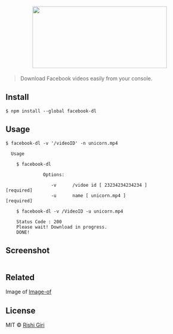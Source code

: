 <h1 align="center">
<img width="360" height="165" src="http://rishigiri.com/github/final.png"></img>
	<br>

</h1>

> Download Facebook videos easily from your console.

## Install

```
$ npm install --global facebook-dl
```

## Usage

```
$ facebook-dl -v '/videoID' -n unicorn.mp4

  Usage

    $ facebook-dl

              Options:

                 -v      /vidoe id [ 23234234234234 ]               [required]
                 -u      name [ unicorn.mp4 ]                       [required]

    $ facebook-dl -v /VideoID -u unicorn.mp4

    Status Code : 200
    Please wait! Download in progress.
    DONE!

```
## Screenshot

<img src="http://rishigiri.com/github/soon.png" alt="">

## Related

Image of [Image-of](https://github.com/CodeDotJS/image-of)


## License

MIT © [Rishi Giri](http://rishigiri.com)
